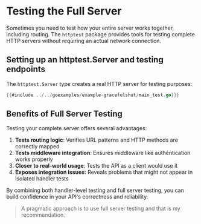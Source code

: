 # Testing the Full Server

Sometimes you need to test how your entire server works together, including routing. The `httptest` package provides tools for testing complete HTTP servers without requiring an actual network connection.

## Setting up an httptest.Server and testing endpoints

The `httptest.Server` type creates a real HTTP server for testing purposes:

```go
{{#include ../../goexamples/example-gracefulshut/main_test.go}}}
```


## Benefits of Full Server Testing

Testing your complete server offers several advantages:

1. **Tests routing logic**: Verifies URL patterns and HTTP methods are correctly mapped
2. **Tests middleware integration**: Ensures middleware like authentication works properly
3. **Closer to real-world usage**: Tests the API as a client would use it
4. **Exposes integration issues**: Reveals problems that might not appear in isolated handler tests

By combining both handler-level testing and full server testing, you can build confidence in your API's correctness and reliability.

>A pragmatic approach is to use full server testing and that is my recommendation.
